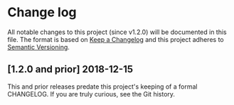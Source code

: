 <!--
# This file is part of the doubledog-koji_helpers Puppet module.
# Copyright 2018 John Florian
# SPDX-License-Identifier: GPL-3.0-or-later

Template

## [VERSION] DATE/WIP
### Added
### Changed
### Deprecated
### Removed
### Fixed
### Security

-->

# Change log

All notable changes to this project (since v1.2.0) will be documented in this file.  The format is based on [Keep a Changelog](http://keepachangelog.com/en/1.0.0/) and this project adheres to [Semantic Versioning](http://semver.org).

## [1.2.0 and prior] 2018-12-15

This and prior releases predate this project's keeping of a formal CHANGELOG.  If you are truly curious, see the Git history.
